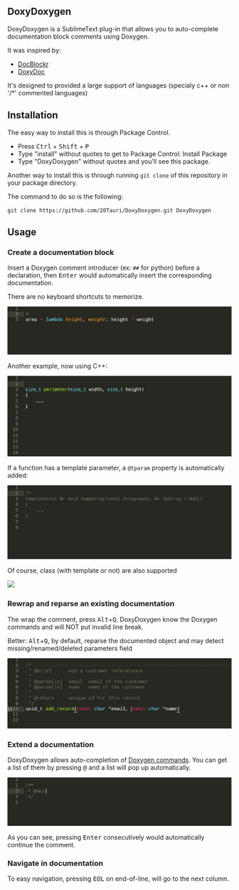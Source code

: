 ## DoxyDoxygen

DoxyDoxygen is a SublimeText plug-in that allows you to auto-complete documentation block comments using Doxygen.

It was inspired by:
   - [DocBlockr](https://github.com/spadgos/sublime-jsdocs)
   - [DoxyDoc](https://github.com/Rapptz/DoxyDoc)

It's designed to provided a large support of languages (specialy c++ or non '/*' commented languages)

## Installation

The easy way to install this is through Package Control.

- Press <kbd>Ctrl</kbd> + <kbd>Shift</kbd> + <kbd>P</kbd>
- Type "install" without quotes to get to Package Control: Install Package
- Type "DoxyDoxygen" without quotes and you'll see this package.

Another way to install this is through running `git clone` of this repository in your package directory.

The command to do so is the following:

    git clone https://github.com/20Tauri/DoxyDoxygen.git DoxyDoxygen

## Usage

### Create a documentation block

Insert a Doxygen comment introducer (ex: `##` for python) before a declaration, then <kbd>Enter</kbd> would automatically insert the corresponding documentation.

There are no keyboard shortcuts to memorize.

![](https://raw.githubusercontent.com/20Tauri/DoxyDoxygen/master/images/python.gif)

Another example, now using C++:

![](https://raw.githubusercontent.com/20Tauri/DoxyDoxygen/master/images/function.gif)

If a function has a template parameter, a `@tparam` property is automatically added:

![](https://raw.githubusercontent.com/20Tauri/DoxyDoxygen/master/images/template.gif)

Of course, class (with template or not) are also supported

![](https://raw.githubusercontent.com/20Tauri/DoxyDoxygen/master/images/templateclass.gif)

### Rewrap and reparse an existing documentation

The wrap the comment, press <kbd>Alt</kbd>+<kbd>Q</kbd>.
DoxyDoxygen know the Doxygen commands and will NOT put invalid line break.

Better: <kbd>Alt</kbd>+<kbd>Q</kbd>, by default, reparse the documented object and may detect missing/renamed/deleted parameters field

![](https://raw.githubusercontent.com/20Tauri/DoxyDoxygen/master/images/reformat_advanced.gif)

### Extend a documentation

DoxyDoxygen allows auto-completion of [Doxygen commands](http://www.stack.nl/~dimitri/doxygen/manual/commands.html). You can get a list of them by pressing <kbd>@</kbd> and a list will pop up automatically.

![](https://raw.githubusercontent.com/20Tauri/DoxyDoxygen/master/images/dox.gif)

As you can see, pressing <kbd>Enter</kbd> consecutively would automatically continue the comment.

### Navigate in documentation

To easy navigation, pressing <kbd>EOL</kbd> on end-of-line, will go to the next column.

